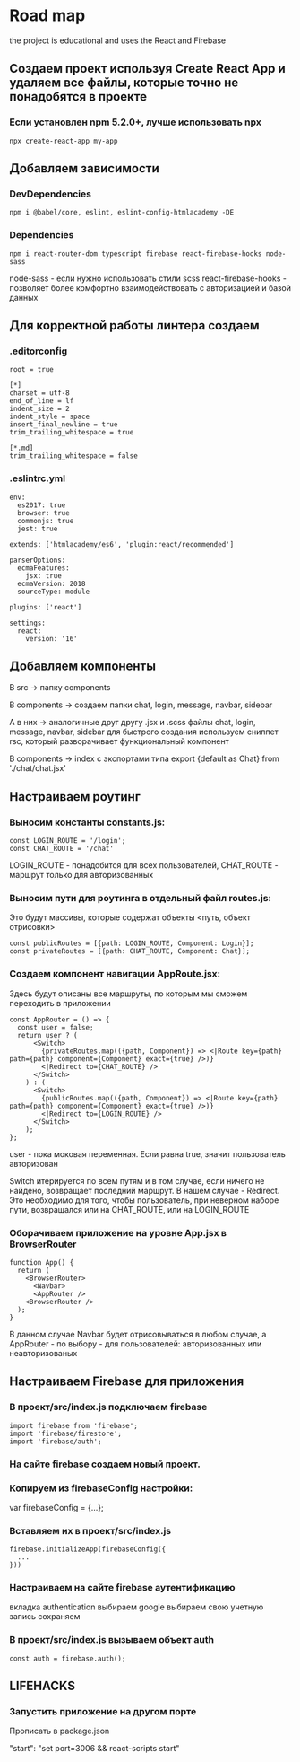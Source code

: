 # Road map

the project is educational and uses the React and Firebase

## Создаем проект используя Create React App и удаляем все файлы, которые точно не понадобятся в проекте

  ### Если установлен npm 5.2.0+, лучше использовать npx
  
    npx create-react-app my-app

## Добавляем зависимости

  ### DevDependencies
  
    npm i @babel/core, eslint, eslint-config-htmlacademy -DE

  ### Dependencies
  
    npm i react-router-dom typescript firebase react-firebase-hooks node-sass

  node-sass - если нужно использовать стили scss
  react-firebase-hooks - позволяет более комфортно взаимодействовать с авторизацией и базой данных

## Для корректной работы линтера создаем

  ### .editorconfig

    root = true

    [*]
    charset = utf-8
    end_of_line = lf
    indent_size = 2
    indent_style = space
    insert_final_newline = true
    trim_trailing_whitespace = true

    [*.md]
    trim_trailing_whitespace = false

  ### .eslintrc.yml

    env:
      es2017: true
      browser: true
      commonjs: true
      jest: true

    extends: ['htmlacademy/es6', 'plugin:react/recommended']

    parserOptions:
      ecmaFeatures:
        jsx: true
      ecmaVersion: 2018
      sourceType: module

    plugins: ['react']

    settings:
      react:
        version: '16'

## Добавляем компоненты

  В src → папку components

  В components → создаем папки chat, login, message, navbar, sidebar

  А в них → аналогичные друг другу .jsx и .scss файлы chat, login, message, navbar, sidebar
  для быстрого создания используем сниппет rsc, который разворачивает функциональный компонент

  В components → index с экспортами типа export {default as Chat} from './chat/chat.jsx'

## Настраиваем роутинг

  ### Выносим константы constants.js:

    const LOGIN_ROUTE = '/login';
    const CHAT_ROUTE = '/chat'

  LOGIN_ROUTE - понадобится для всех пользователей, 
  CHAT_ROUTE - маршрут только для авторизованных

  ### Выносим пути для роутинга в отдельный файл routes.js:

  Это будут массивы, которые содержат объекты <путь, объект отрисовки>

    const publicRoutes = [{path: LOGIN_ROUTE, Component: Login}];
    const privateRoutes = [{path: CHAT_ROUTE, Component: Chat}];

  ### Создаем компонент навигации AppRoute.jsx: 

  Здесь будут описаны все маршруты, по которым мы сможем переходить в приложении

    const AppRouter = () => {
      const user = false;
      return user ? (
          <Switch>
            {privateRoutes.map(({path, Component}) => <|Route key={path} path={path} component={Component} exact={true} />)}
            <|Redirect to={CHAT_ROUTE} />   
          </Switch>
        ) : (
          <Switch>
            {publicRoutes.map(({path, Component}) => <|Route key={path} path={path} component={Component} exact={true} />)}
            <|Redirect to={LOGIN_ROUTE} />   
          </Switch>
        );
    };

  user - пока моковая переменная. Если равна true, значит пользователь авторизован

  Switch итерируется по всем путям и в том случае, если ничего не найдено, возвращает последний маршрут. В нашем случае - Redirect. Это необходимо для того, чтобы пользователь, при неверном наборе пути, возвращался или на CHAT_ROUTE, или на LOGIN_ROUTE


  ### Оборачиваем приложение на уровне App.jsx в BrowserRouter

    function App() {
      return (
        <BrowserRouter>
          <Navbar>
          <AppRouter />
        <BrowserRouter />
      );
    }

  В данном случае Navbar будет отрисовываться в любом случае, а AppRouter - по выбору - для пользователей: авторизованных или неавторизованых

## Настраиваем Firebase для приложения

  ### В проект/src/index.js подключаем firebase

    import firebase from 'firebase';
    import 'firebase/firestore';
    import 'firebase/auth';

  ### На сайте firebase создаем новый проект. 

  ### Копируем из firebaseConfig настройки:

  var firebaseConfig = {...};

  ### Вставляем их в проект/src/index.js
    
    firebase.initializeApp(firebaseConfig({
      ...
    }))

  ### Настраиваем на сайте firebase аутентификацию

   вкладка authentication
   выбираем google
   выбираем свою учетную запись
   сохраняем

  ### В проект/src/index.js вызываем объект auth

    const auth = firebase.auth();

## LIFEHACKS

### Запустить приложение на другом порте

Прописать в package.json

  "start": "set port=3006 && react-scripts start"
